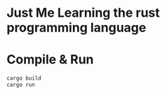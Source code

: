 # Just Me Learning the rust programming language

# Compile & Run
``` bash
cargo build
cargo run
```
